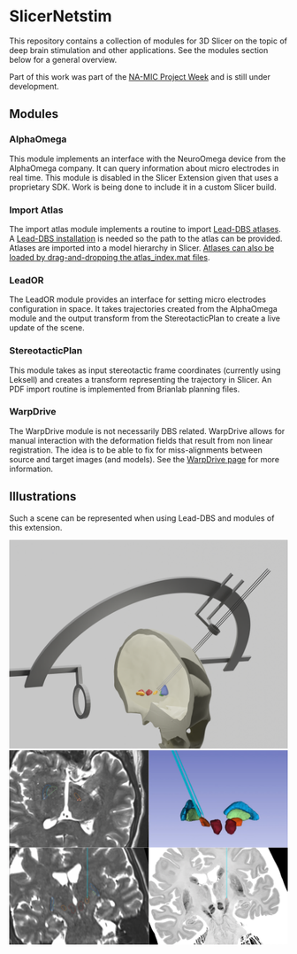 # SlicerNetstim

This repository contains a collection of modules for 3D Slicer on the topic of deep brain stimulation and other applications. See the modules section below for a general overview.

Part of this work was part of the [NA-MIC Project Week](https://projectweek.na-mic.org/PW35_2021_Virtual/) and is still under development.

## Modules

### AlphaOmega

This module implements an interface with the NeuroOmega device from the AlphaOmega company. It can query information about micro electrodes in real time. This module is disabled in the Slicer Extension given that uses a proprietary SDK. Work is being done to include it in a custom Slicer build.

### Import Atlas

The import atlas module implements a routine to import [Lead-DBS atlases](https://www.lead-dbs.org/helpsupport/knowledge-base/atlasesresources/atlases/). A [Lead-DBS installation](https://www.lead-dbs.org/download/) is needed so the path to the atlas can be provided. Atlases are imported into a model hierarchy in Slicer. [Atlases can also be loaded by drag-and-dropping the atlas_index.mat files](https://github.com/netstim/SlicerNetstim/pull/1).

### LeadOR

The LeadOR module provides an interface for setting micro electrodes configuration in space. It takes trajectories created from the AlphaOmega module and the output transform from the StereotacticPlan to create a live update of the scene.

### StereotacticPlan

This module takes as input stereotactic frame coordinates (currently using Leksell) and creates a transform representing the trajectory in Slicer. An PDF import routine is implemented from Brianlab planning files.

### WarpDrive

The WarpDrive module is not necessarily DBS related. WarpDrive allows for manual interaction with the deformation fields that result from non linear registration. The idea is to be able to fix for miss-alignments between source and target images (and models). See the [WarpDrive page](./WarpDrive/README.md) for more information.

## Illustrations

Such a scene can be represented when using Lead-DBS and modules of this extension.

![](Documentation/Scene.png?raw=true)
![](Documentation/Screenshot.png?raw=true)